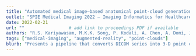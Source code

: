```yaml
---
title: "Automated medical image–based anatomical point-cloud generation for collaborative real-time augmented-reality applications"
outlet: "SPIE Medical Imaging 2022 – Imaging Informatics for Healthcare, Research, and …"
date: 2022-02-21
url: ""                 # add link to proceedings PDF if available
authors: "R.S. Kariyawasam, M.K.K. Song, P. Kodali, A. Chen, A. Domi, J. Cai, …"
tags: ["medical-imaging", "augmented-reality", "point-clouds"]
blurb: "Presents a pipeline that converts DICOM series into 3-D point clouds streamed to AR headsets for surgical collaboration."
---
```

